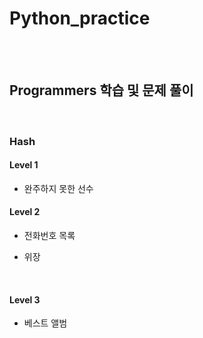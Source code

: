 # Python_practice

<br>
<br>

## Programmers 학습 및 문제 풀이 

<br>

### Hash

#### Level 1

- 완주하지 못한 선수 
  <br>

#### Level 2

- 전화번호 목록
- 위장

  <br>

#### Level 3

- 베스트 앨범
  <br>

